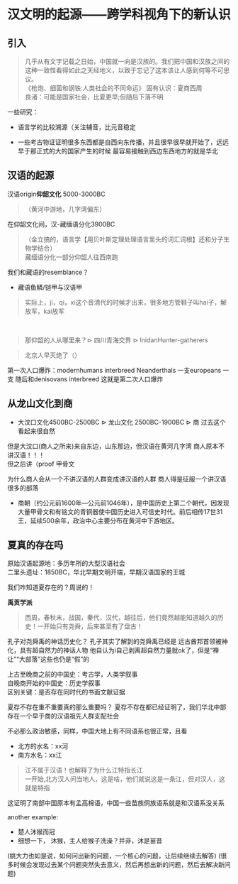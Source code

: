 # 汉文明的起源——跨学科视角下的新认识

## 引入

>几乎从有文字记载之日始，中国就一向是汉族的。我们把中国和汉族之间的这种一致性看得如此之天经地义，以致于忘记了这本该让人感到何等不可思议。<br>
>《枪炮、细菌和钢铁:人类社会的不同命运》
固有认识：夏商西周<br>
良渚：可能是国家社会，比夏更早;但随后下落不明<br>

一些研究：

- 语言学的比较溯源（关注辅音，比元音稳定

- 一些考古物证证明很多东西都是自西向东传播，并且很早很早就开始了，远远早于那正式的大的国家产生的时候
最容易接触到西边东西地方的就是华北

## 汉语的起源

汉语origin**仰韶文化** 5000-3000BC
>（黄河中游地，几字湾偏东）<br>

在仰韶文化间，汉-藏缅语分化3900BC
>（金立搞的，语言学【用贝叶斯定理处理语言里头的词汇词根】还和分子生物学结合）<br>
>藏缅语分化一部分仰韶人往西南跑


我们和藏语的resemblance？
- 藏语鱼鳞/铠甲与汉语甲
>实际上，ji，qi，xi这个音清代的时候才出来，很多地方管鞋子叫hai子，解放军，kai放军
<br>

>那仰韶的人从哪里来？$\rhd$ 四川青海交界 $\rhd$ InidanHunter-gatherers



>北京人早灭绝了（）


<p>
第一次人口爆炸：modernhumans interbreed Neanderthals
一支europeans
一支 
随后和denisovans interbreed
这就是第二次人口爆炸
<p>

## 从龙山文化到商

- 大汶口文化4500BC-2500BC $\rhd$ 龙山文化 2500BC-1900BC $\rhd$ 商
过去这个看起来很自然

但是大汶口(商人之所来)来自东边，山东那边，但汉语在黄河几字湾
商人原本不讲汉语！！！<br>
但之后讲（proof 甲骨文

为什么商人会从一个不讲汉语的人群变成讲汉语的人群
商人得是征服一个讲汉语很多的部落

- 商朝（约公元前1600年—公元前1046年），是中国历史上第二个朝代，因发现大量甲骨文和有铭文的青铜器使中国历史进入可信史时代。前后相传17世31王，延续500余年，政治中心主要分布在黄河中下游地区。

## 夏真的存在吗
原始汉语起源地：多历年所的大型汉语社会<br>
二里头遗址：1850BC，华北早期文明开端，早期汉语国家的王城<br>

我们咋知道夏存在的？周说的！

**禹贡学派**
 >西周，春秋末，战国，秦代，汉代，越往后，他们竟然越能知道越久的历史！一开始只有尧舜，后来甚至有了盘古！

孔子对尧舜禹的神话历史化？
孔子其实了解到的尧舜禹已经是  远古酋邦首领被神化，具有超自然力的神话人物 
他自认为i自己剥离超自然力量就ok了，但是“禅让”“大部落”这些也仍是“假”的

<p>
上古至晚商之前的中国史：考古学，人类学叙事<br>
自晚商开始的中国史：历史学叙事<br>
区别关键：是否存在同时代的书面文献证据
<p>



夏存不存在重不重要真的那么重要吗？
夏存不存在都已经证明了，我们华北中部存在一个早于商的汉语祖先人群支配社会


<p>不必那么政治敏感，同样，中国大地上有不同语系也很正常，且看<p>

- 北方的水名：xx河
- 南方水名：xx江
>江不属于汉语！也解释了为什么江特指长江<br>一开始,北方汉人问当地人，这是啥，他们就说这是一条江，但对汉人，这就是特指

这证明了南部中国原本有孟高棉语，中国一些苗族侗族语系就是和汉语系没关系

another example:
- 楚人沐猴而冠
- 细想一下， 沐猴，主人给猴子洗澡？并非，沐是苗音



(姚大力也如是说，如何问出新的问题，一个核心的问题，让后续继续去解答)
(很多时候会发现过去某个问题突然失去意义，然后再想出新的问题，然后去解决新问题)